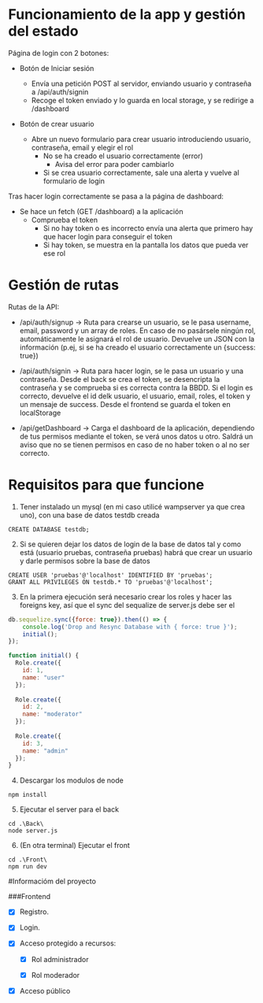 # Funcionamiento de la app y gestión del estado

Página de login con 2 botones:
- Botón de Iniciar sesión
    - Envía una petición POST al servidor, enviando usuario y contraseña a /api/auth/signin
    - Recoge el token enviado y lo guarda en local storage, y se redirige a /dashboard

- Botón de crear usuario
    - Abre un nuevo formulario para crear usuario introduciendo usuario, contraseña, email y elegir el rol
        - No se ha creado el usuario correctamente (error)
            - Avisa del error para poder cambiarlo
        - Si se crea usuario correctamente, sale una alerta y vuelve al formulario de login

Tras hacer login correctamente se pasa a la página de dashboard:
- Se hace un fetch (GET /dashboard) a la aplicación
    - Comprueba el token
        - Si no hay token o es incorrecto envía una alerta que primero hay que hacer login para conseguir el token 
        - Si hay token, se muestra en la pantalla los datos que pueda ver ese rol

# Gestión de rutas

Rutas de la API:
- /api/auth/signup &rarr; Ruta para crearse un usuario, se le pasa username, email, password y un array de roles. En caso de no pasársele ningún rol, automáticamente le asignará el rol de usuario. Devuelve un JSON con la información (p.ej, si se ha creado el usuario correctamente un {success: true})

- /api/auth/signin &rarr; Ruta para hacer login, se le pasa un usuario y una contraseña. Desde el back se crea el token, se desencripta la contraseña y se comprueba si es correcta contra la BBDD. Si el login es correcto, devuelve el id delk usuario, el usuario, email, roles, el token y un mensaje de success. Desde el frontend se guarda el token en localStorage

- /api/getDashboard &rarr; Carga el dashboard de la aplicación, dependiendo de tus permisos mediante el token, se verá unos datos u otro. Saldrá un aviso que no se tienen permisos en caso de no haber token o al no ser correcto.

# Requisitos para que funcione
1. Tener instalado un mysql (en mi caso utilicé wampserver ya que crea uno), con una base de datos testdb creada
```BBDD
CREATE DATABASE testdb;
```
2. Si se quieren dejar los datos de login de la base de datos tal y como está (usuario pruebas, contraseña pruebas) habrá que crear un usuario y darle permisos sobre la base de datos
```usuario
CREATE USER 'pruebas'@'localhost' IDENTIFIED BY 'pruebas';
GRANT ALL PRIVILEGES ON testdb.* TO 'pruebas'@'localhost';
```
3. En la primera ejecución será necesario crear los roles y hacer las foreigns key, así que el sync del sequalize de server.js debe ser el 
```server.js
db.sequelize.sync({force: true}).then(() => {
    console.log('Drop and Resync Database with { force: true }');
    initial();
});

function initial() {
  Role.create({
    id: 1,
    name: "user"
  });
 
  Role.create({
    id: 2,
    name: "moderator"
  });
 
  Role.create({
    id: 3,
    name: "admin"
  });
}
```

4. Descargar los modulos de node
```node
npm install
```

5. Ejecutar el server para el back
```
cd .\Back\
node server.js
```

6. (En otra terminal) Ejecutar el front
```
cd .\Front\
npm run dev
```



#Informacióm del proyecto

###Frontend
- [X] Registro.

- [X] Login.

- [X] Acceso protegido a recursos:

   - [X] Rol administrador

   - [X] Rol moderador

- [X] Acceso público
